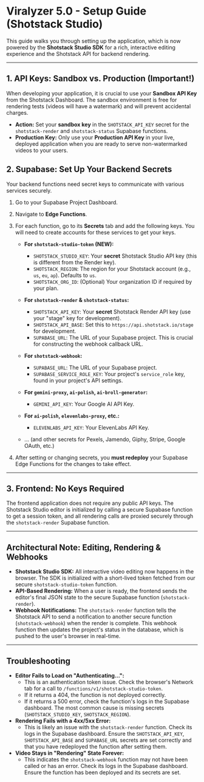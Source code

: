 # Viralyzer 5.0 - Setup Guide (Shotstack Studio)

This guide walks you through setting up the application, which is now powered by the **Shotstack Studio SDK** for a rich, interactive editing experience and the Shotstack API for backend rendering.

---

## 1. API Keys: Sandbox vs. Production (Important!)

When developing your application, it is crucial to use your **Sandbox API Key** from the Shotstack Dashboard. The sandbox environment is free for rendering tests (videos will have a watermark) and will prevent accidental charges.

- **Action:** Set your **sandbox key** in the `SHOTSTACK_API_KEY` secret for the `shotstack-render` and `shotstack-status` Supabase functions.
- **Production Key:** Only use your **Production API Key** in your live, deployed application when you are ready to serve non-watermarked videos to your users.

## 2. Supabase: Set Up Your Backend Secrets

Your backend functions need secret keys to communicate with various services securely.

1.  Go to your Supabase Project Dashboard.
2.  Navigate to **Edge Functions**.
3.  For each function, go to its **Secrets** tab and add the following keys. You will need to create accounts for these services to get your keys.

    *   **For `shotstack-studio-token` (NEW):**
        *   `SHOTSTACK_STUDIO_KEY`: Your **secret** Shotstack Studio API key (this is different from the Render key).
        *   `SHOTSTACK_REGION`: The region for your Shotstack account (e.g., `us`, `eu`, `ap`). Defaults to `us`.
        *   `SHOTSTACK_ORG_ID`: (Optional) Your organization ID if required by your plan.

    *   **For `shotstack-render` & `shotstack-status`:**
        *   `SHOTSTACK_API_KEY`: Your **secret** Shotstack Render API key (use your "stage" key for development).
        *   `SHOTSTACK_API_BASE`: Set this to `https://api.shotstack.io/stage` for development.
        *   `SUPABASE_URL`: The URL of your Supabase project. This is crucial for constructing the webhook callback URL.

    *   **For `shotstack-webhook`:**
        *   `SUPABASE_URL`: The URL of your Supabase project.
        *   `SUPABASE_SERVICE_ROLE_KEY`: Your project's `service_role` key, found in your project's API settings.

    *   **For `gemini-proxy`, `ai-polish`, `ai-broll-generator`:**
        *   `GEMINI_API_KEY`: Your Google AI API Key.
    
    *   **For `ai-polish`, `elevenlabs-proxy`, etc.:**
        *   `ELEVENLABS_API_KEY`: Your ElevenLabs API Key.
    
    *   ... (and other secrets for Pexels, Jamendo, Giphy, Stripe, Google OAuth, etc.)

4.  After setting or changing secrets, you **must redeploy** your Supabase Edge Functions for the changes to take effect.

---

## 3. Frontend: No Keys Required

The frontend application does not require any public API keys. The Shotstack Studio editor is initialized by calling a secure Supabase function to get a session token, and all rendering calls are proxied securely through the `shotstack-render` Supabase function.

---

## Architectural Note: Editing, Rendering & Webhooks

-   **Shotstack Studio SDK:** All interactive video editing now happens in the browser. The SDK is initialized with a short-lived token fetched from our secure `shotstack-studio-token` function.
-   **API-Based Rendering:** When a user is ready, the frontend sends the editor's final JSON state to the secure Supabase function (`shotstack-render`).
-   **Webhook Notifications:** The `shotstack-render` function tells the Shotstack API to send a notification to another secure function (`shotstack-webhook`) when the render is complete. This webhook function then updates the project's status in the database, which is pushed to the user's browser in real-time.

---

## Troubleshooting

-   **Editor Fails to Load on "Authenticating...":**
    -   This is an authentication token issue. Check the browser's Network tab for a call to `/functions/v1/shotstack-studio-token`.
    -   If it returns a 404, the function is not deployed correctly.
    -   If it returns a 500 error, check the function's logs in the Supabase dashboard. The most common cause is missing secrets (`SHOTSTACK_STUDIO_KEY`, `SHOTSTACK_REGION`).
-   **Rendering Fails with a 4xx/5xx Error:**
    -   This is likely an issue with the `shotstack-render` function. Check its logs in the Supabase dashboard. Ensure the `SHOTSTACK_API_KEY`, `SHOTSTACK_API_BASE` and `SUPABASE_URL` secrets are set correctly and that you have redeployed the function after setting them.
-   **Video Stays in "Rendering" State Forever:**
    -   This indicates the `shotstack-webhook` function may not have been called or has an error. Check its logs in the Supabase dashboard. Ensure the function has been deployed and its secrets are set.